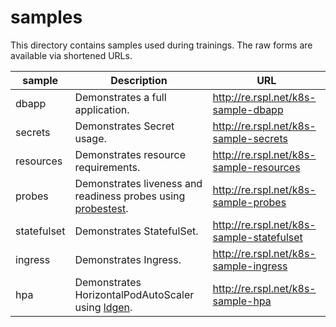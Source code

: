 # samples

This directory contains samples used during trainings. The raw forms are available via shortened URLs.

|sample|Description|URL|
|---|---|---|
|dbapp|Demonstrates a full application.|http://re.rspl.net/k8s-sample-dbapp|
|secrets|Demonstrates Secret usage.|http://re.rspl.net/k8s-sample-secrets|
|resources|Demonstrates resource requirements.|http://re.rspl.net/k8s-sample-resources|
|probes|Demonstrates liveness and readiness probes using [probestest](https://github.com/rajch/ttws).|http://re.rspl.net/k8s-sample-probes|
|statefulset|Demonstrates StatefulSet.|http://re.rspl.net/k8s-sample-statefulset|
|ingress|Demonstrates Ingress.|http://re.rspl.net/k8s-sample-ingress|
|hpa|Demonstrates HorizontalPodAutoScaler using [ldgen](https://github.com/rajch/ttws).|http://re.rspl.net/k8s-sample-hpa|
